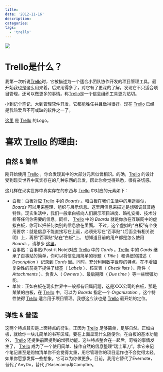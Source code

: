 ```yaml
---
title:
date: '2012-11-16'
description:
categories:
tags:
  - 'trello'
---
```

<img src="{{urls.media}}/Trello-Logo.png">

# Trello是什么？
我第一次听说[Trello](https://trello.com)时，它被描述为一个适合小团队协作开发的项目管理工具。最开始我也是这么用来着。后来用得多了，对它有了更深的了解，发现它不只适合项目管理，还可以做更多的事情。称[Trello](https://trello.com)是一个信息组织工具更为贴切。

小到记个笔记，大到管理软件开发，它都能胜任并且做得很好。现在 [Trello][0] 已经是我热爱且不可或缺的软件之一了。

[这里](https://trello-attachments.s3.amazonaws.com/4f84a60f0cbdcb7e7d40e099/50240e2753f944277f3a6a36/7579ae47b098230a1d296e1ef6a98986/Trello-Logo.png) 是 [Trello][0] 的Logo。

# 喜欢 [Trello][0] 的理由:

## 自然 & 简单
刚开始使用 [Trello][0] ，你会发现其中的大部分元素似曾相识。的确，[Trello][0] 的设计受到现实世界中真实存在的几种东西的启发，因此你会觉得熟悉，很有亲切感。

这几样在现实世界中真实存在的东西与 [Trello][0] 中对应的元素如下：

+ 白板：白板对应 [Trello][0] 中的 _Boards_ 。和白板在我们生活中的用途类似， _Boards_ 可以用来整理、组织与展示信息。这里用信息来描述是想强调其普适特性。现实生活中，我们一般拿白板向人们展示项目进度、婚礼安排、技术分析等任何你需要的信息。同样， [Trello][0] 中的 _Boards_ 就是你放在互联网中的虚拟白板，你可以把任何类别的信息放在里面。 不过，这个虚拟的“白板”有个使用要求：就是信息不能直接写在上面，必须先写在“百事贴“（后面会有相关说明）上，再把“百事贴“贴在“白板“上。 想知道目前的用户都是怎么使用 _Boards_ ，请移步 [这里](https://trello.com/board/trello-resources/4f84a60f0cbdcb7e7d40e099)。
+ 百事贴：百事贴(Post-it Note)对应 [Trello][0] 中的 _Cards_ 。[Trello][0] 中的 _Cards_ 继承了百事贴的简单，你可以将信息用简单的标题（ _Title_ ）和详细的描述（ _Description_ ）记录到 _Cards_ 里。同时，充分利用数字世界的特点，在不增加复杂性的前提下提供了标签（ _Labels_ ）、核查表（ _Check lists_ ）、附件（ _Attachments_ ）、负责人（ _Owners_ ）、最后期限（ 
_Due time_ ）等一些增强功能。
+ 单位：正如白板在现实世界中一般都有归属问题，这是XXX公司的白板，那是某某的白板，在 [Trello][0] 中，可以为 _Boards_ 指定一个 _Organization_ 。这个特性使得 [Trello][0] 适合用于项目管理。我想这应该也是 [Trello][0] 最开始的定位。 

## 弹性 & 普适
这两个特点其实是上面特点的衍生。正因为 [Trello][0] 足够简单，足够自然。正如白板，就给你一块儿简单的书写区域，要在上面呈现什么随便你。在白板的基本功能外， [Trello][0] 还提供前面提到的增强功能。这些特点整合在一起后，奇特的事情发生了， [Trello][0] 成为了一个使用简单、操作自然的信息整理“瑞士军刀”。拿它来记个笔记甚至是购物清单你不会觉得太重，用它管理你的项目运作也不会觉得太轻。如果你愿意发挥一些想象，它可以为你做更多。目前，我用它替代了Evernote，替代了AnyDo，替代了Basecamp与Campfire。


[0]: http://trello.com

